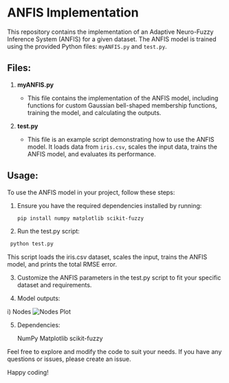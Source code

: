 # ANFIS Implementation

This repository contains the implementation of an Adaptive Neuro-Fuzzy Inference System (ANFIS) for a given dataset. The ANFIS model is trained using the provided Python files: `myANFIS.py` and `test.py`.

## Files:

1. **myANFIS.py**
   - This file contains the implementation of the ANFIS model, including functions for custom Gaussian bell-shaped membership functions, training the model, and calculating the outputs.

2. **test.py**
   - This file is an example script demonstrating how to use the ANFIS model. It loads data from `iris.csv`, scales the input data, trains the ANFIS model, and evaluates its performance.

## Usage:

To use the ANFIS model in your project, follow these steps:

1. Ensure you have the required dependencies installed by running:
   ```bash
   pip install numpy matplotlib scikit-fuzzy
2. Run the test.py script:
  ```bash
   python test.py
   ```
This script loads the iris.csv dataset, scales the input, trains the ANFIS model, and prints the total RMSE error.

3. Customize the ANFIS parameters in the test.py script to fit your specific dataset and requirements.

4. Model outputs:

i) Nodes
![Nodes Plot](/output/nodes.png)



5. Dependencies:

    NumPy
    Matplotlib
    scikit-fuzzy

Feel free to explore and modify the code to suit your needs. If you have any questions or issues, please create an issue.

Happy coding!
